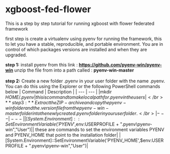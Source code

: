 # xgboost-fed-flower

This is a step by step tutorial for running xgboost with flower federated framework

first step is create a virtualenv using pyenv for running the framework, this to let you have a stable, reproducible, and portable environment. You are in control of which packages versions are installed and when they are upgraded.

**step 1:** install pyenv from this link : **https://github.com/pyenv-win/pyenv-win**
unzip the file from into a path called : **pyenv-win-master** </br>
</br>
**step 2:** Create a new folder .pyenv in your user folder with the name .pyenv. You can do this using the Explorer or the following PowerShell commands below
| Command | Description |
| --- | --- |
|mkdir $HOME/.pyenv | this is command to make local path for .pyenv in the users |
</br>
**step 3:** Extract the ZIP-archive and copy the pyenv-win folder and the .version file from the pyenv-win-master folder into the newly created .pyenv folder in your user folder.
</br>
| --- | --- |
|[System.Environment]::SetEnvironmentVariable('PYENV',$env:USERPROFILE + "\.pyenv\pyenv-win\","User")|| these are commands to set the environment variables PYENV and PYENV_HOME that point to the installation folder|
|[System.Environment]::SetEnvironmentVariable('PYENV_HOME',$env:USERPROFILE + "\.pyenv\pyenv-win\","User")|
